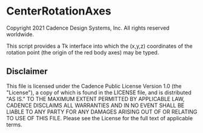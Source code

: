 CenterRotationAxes
==========================================
Copyright 2021 Cadence Design Systems, Inc. All rights reserved worldwide.

This script provides a Tk interface into which the (x,y,z) coordinates of the rotation point (the origin of the red body axes) may be typed. 

Disclaimer
----------
This file is licensed under the Cadence Public License Version 1.0 (the "License"), a copy of which is found in the LICENSE file, and is distributed "AS IS." 
TO THE MAXIMUM EXTENT PERMITTED BY APPLICABLE LAW, CADENCE DISCLAIMS ALL WARRANTIES AND IN NO EVENT SHALL BE LIABLE TO ANY PARTY FOR ANY DAMAGES ARISING OUT OF OR RELATING TO USE OF THIS FILE. 
Please see the License for the full text of applicable terms.
